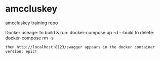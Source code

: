 # amccluskey
amccluskey training repo

Docker useage:
	to build & run:
		docker-compose up -d --build
	to delete:
		docker-compose rm -s

	then http://localhost:8123/swagger appears in the docker container version: epic!


